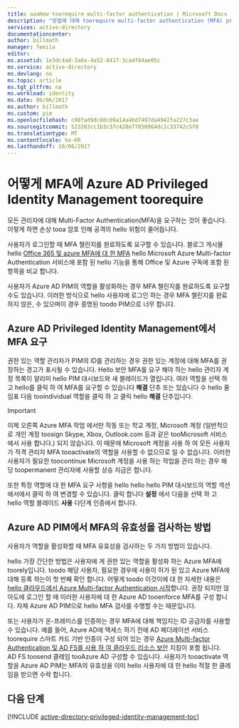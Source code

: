 ```yaml
---
title: aaaHow toorequire multi-factor authentication | Microsoft Docs
description: "방법에 대해 toorequire multi-factor authentication (MFA) privileged hello Azure Active Directory Privileged Identity Management 확장 id에 알아봅니다."
services: active-directory
documentationcenter: 
author: billmath
manager: femila
editor: 
ms.assetid: 1e3dc4ad-3a6a-4a52-8417-3ca4f84ae05c
ms.service: active-directory
ms.devlang: na
ms.topic: article
ms.tgt_pltfrm: na
ms.workload: identity
ms.date: 06/06/2017
ms.author: billmath
ms.custom: pim
ms.openlocfilehash: c08fad9dc80c09a14a4bd7497da4942fa227c3ae
ms.sourcegitcommit: 523283cc1b3c37c428e77850964dc1c33742c5f0
ms.translationtype: MT
ms.contentlocale: ko-KR
ms.lasthandoff: 10/06/2017
---
```

# <a name="how-toorequire-mfa-in-azure-ad-privileged-identity-management"></a>어떻게 MFA에 Azure AD Privileged Identity Management toorequire
모든 관리자에 대해 Multi-Factor Authentication(MFA)을 요구하는 것이 좋습니다. 이렇게 하면 손상 tooa 암호 인해 공격의 hello 위험이 줄어듭니다.

사용자가 로그인할 때 MFA 챌린지를 완료하도록 요구할 수 있습니다. 블로그 게시물 hello [Office 365 및 azure MFA에 대 한 MFA](https://blogs.technet.microsoft.com/ad/2014/02/11/mfa-for-office-365-and-mfa-for-azure/) hello Microsoft Azure Multi-factor Authentication 서비스에 포함 된 hello 기능을 통해 Office 및 Azure 구독에 포함 된 항목을 비교 합니다.

사용자가 Azure AD PIM의 역할을 활성화하는 경우 MFA 챌린지를 완료하도록 요구할 수도 있습니다. 이러한 방식으로 hello 사용자에 로그인 하는 경우 MFA 챌린지를 완료 하지 않은, 수 있으며이 경우 증명된 toodo PIM으로 너무 합니다.

## <a name="requiring-mfa-in-azure-ad-privileged-identity-management"></a>Azure AD Privileged Identity Management에서 MFA 요구
권한 있는 역할 관리자가 PIM의 ID를 관리하는 경우 권한 있는 계정에 대해 MFA를 권장하는 경고가 표시될 수 있습니다. Hello 보안 MFA를 요구 해야 하는 hello 관리자 계정 목록이 알리미 hello PIM 대시보드와 새 블레이드가 열립니다.  여러 역할을 선택 하 고 hello를 클릭 하 여 MFA를 요구할 수 있습니다 **해결** 단추 또는 있습니다 수 hello 줄임표 다음 tooindividual 역할을 클릭 하 고 클릭 hello **해결** 단추입니다.

> [!IMPORTANT]
> 이제 오른쪽 Azure MFA 작업 에서만 작동 또는 학교 계정, Microsoft 계정 (일반적으로 개인 계정 toosign Skype, Xbox, Outlook.com 등과 같은 tooMicrosoft 서비스에서 사용 합니다.) 되지 않습니다. 이 때문에 Microsoft 계정을 사용 하 여 모든 사용자가 적격 관리자 MFA tooactivate의 역할을 사용할 수 없으므로 일 수 없습니다. 이러한 사용자가 필요한 toocontinue Microsoft 계정을 사용 하는 작업을 관리 하는 경우 해당 toopermanent 관리자에 사용할 상승 지금은 합니다.
> 
> 

또한 특정 역할에 대 한 MFA 요구 사항을 hello hello hello PIM 대시보드의 역할 섹션에서에서 클릭 하 여 변경할 수 있습니다. 클릭 합니다 **설정** 에서 다음을 선택 하 고 hello 역할 블레이드 **사용** 다단계 인증에서 합니다.

## <a name="how-azure-ad-pim-validates-mfa"></a>Azure AD PIM에서 MFA의 유효성을 검사하는 방법
사용자가 역할을 활성화할 때 MFA 유효성을 검사하는 두 가지 방법이 있습니다.

hello 가장 간단한 방법은 사용자에 게 권한 있는 역할을 활성화 하는 Azure MFA에 toorely입니다. toodo 해당 사용자, 필요한 경우에 사용이 허가 된 있고 Azure MFA에 대해 등록 하는이 첫 번째 확인 합니다. 어떻게 toodo 이것이에 대 한 자세한 내용은 [hello 클라우드에서 Azure Multi-factor Authentication 시작](../multi-factor-authentication/multi-factor-authentication-get-started-cloud.md)합니다. 권장 되지만 않아도에 로그인 할 때 이러한 사용자에 대 한 Azure AD tooenforce MFA를 구성 합니다. 자체 Azure AD PIM으로 hello MFA 검사를 수행할 수는 때문입니다.

또는 사용자가 온-프레미스를 인증하는 경우 MFA에 대해 책임지는 ID 공급자를 사용할 수 있습니다. 예를 들어, Azure AD에 액세스 하기 전에 AD 페더레이션 서비스 toorequire 스마트 카드 기반 인증이 구성 되어 있는 경우 [Azure Multi-factor Authentication 및 AD FS를 사용 하 여 클라우드 리소스 보안](../multi-factor-authentication/multi-factor-authentication-get-started-adfs-cloud.md) 지침이 포함 됩니다. AD FS toosend 클레임 tooAzure AD 구성할 수 있습니다. 사용자가 tooactivate 역할을 Azure AD PIM는 MFA의 유효성을 이미 hello 사용자에 대 한 hello 적절 한 클레임을 받으면 수락 합니다.

<!--Every topic should have next steps and links toohello next logical set of content tookeep hello customer engaged-->
## <a name="next-steps"></a>다음 단계
[!INCLUDE [active-directory-privileged-identity-management-toc](../../includes/active-directory-privileged-identity-management-toc.md)]

